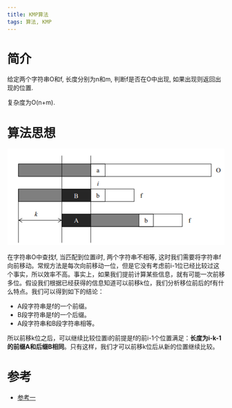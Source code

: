 ```yaml
---
title: KMP算法
tags: 算法, KMP
---
```


# 简介

给定两个字符串O和f, 长度分别为n和m, 判断f是否在O中出现, 如果出现则返回出现的位置.

复杂度为O(n+m).

# 算法思想

![](img/kmp-01.jpg)

在字符串O中查找f, 当匹配到位置i时, 两个字符串不相等, 这时我们需要将字符串f向前移动。常规方法是每次向前移动一位，但是它没有考虑前i-1位已经比较过这个事实，所以效率不高。事实上，如果我们提前计算某些信息，就有可能一次前移多位。假设我们根据已经获得的信息知道可以前移k位，我们分析移位前后的f有什么特点。我们可以得到如下的结论：

- A段字符串是f的一个前缀。
- B段字符串是f的一个后缀。
- A段字符串和B段字符串相等。

所以前移k位之后，可以继续比较位置i的前提是f的前i-1个位置满足：**长度为i-k-1的前缀A和后缀B相同**。只有这样，我们才可以前移k位后从新的位置继续比较。

# 参考

- [参考一](http://blog.csdn.net/yutianzuijin/article/details/11954939/)